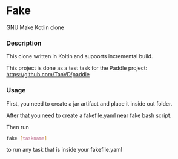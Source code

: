 # Fake
GNU Make Kotlin clone

### Description

This clone written in Koltin and supoorts incremental build.


This project is done as a test task for the Paddle project:
https://github.com/TanVD/paddle

### Usage

First, you need to create a jar artifact and place it inside out folder.

After that you need to create a fakefile.yaml near fake bash script.

Then run 
```sh
fake [taskname]
```
to run any task that is inside your fakefile.yaml


